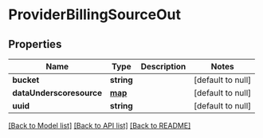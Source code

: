 # ProviderBillingSourceOut

## Properties
Name | Type | Description | Notes
------------ | ------------- | ------------- | -------------
**bucket** | **string** |  | [default to null]
**dataUnderscoresource** | [**map**](.md) |  | [default to null]
**uuid** | **string** |  | [default to null]

[[Back to Model list]](../README.md#documentation-for-models) [[Back to API list]](../README.md#documentation-for-api-endpoints) [[Back to README]](../README.md)


